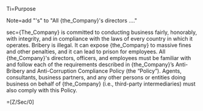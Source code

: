 Ti=Purpose

Note=add "'s" to "All {the_Company}'s directors ...."

sec={The_Company} is committed to conducting business fairly, honorably, with integrity, and in compliance with the laws of every country in which it operates.  Bribery is illegal.  It can expose {the_Company} to massive fines and other penalties, and it can lead to prison for employees.  All {the_Company}'s directors, officers, and employees must be familiar with and follow each of the requirements described in {the_Company}’s Anti-Bribery and Anti-Corruption Compliance Policy (the “Policy”).  Agents, consultants, business partners, and any other persons or entities doing business on behalf of {the_Company} (i.e., third-party intermediaries) must also comply with this Policy.

=[Z/Sec/0]
